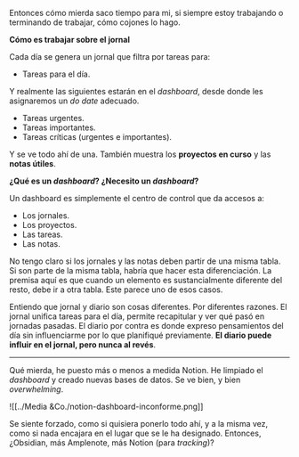 Entonces cómo mierda saco tiempo para mi, si siempre estoy trabajando o terminando de trabajar, cómo cojones lo hago.

**Cómo es trabajar sobre el jornal**

Cada día se genera un jornal que filtra por tareas para:

- Tareas para el día.

Y realmente las siguientes estarán en el _dashboard_, desde donde les asignaremos un _do date_ adecuado.

- Tareas urgentes.
- Tareas importantes.
- Tareas críticas (urgentes e importantes).

Y se ve todo ahí de una. También muestra los **proyectos en curso** y las **notas útiles**.

**¿Qué es un _dashboard_? ¿Necesito un _dashboard_?**

Un dashboard es simplemente el centro de control que da accesos a:

- Los jornales.
- Los proyectos.
- Las tareas.
- Las notas.

No tengo claro si los jornales y las notas deben partir de una misma tabla. Si son parte de la misma tabla, habría que hacer esta diferenciación. La premisa aquí es que cuando un elemento es sustancialmente diferente del resto, debe ir a otra tabla. Este parece uno de esos casos.

Entiendo que jornal y diario son cosas diferentes. Por diferentes razones. El jornal unifica tareas para el día, permite recapitular y ver qué pasó en jornadas pasadas. El diario por contra es donde expreso pensamientos del día sin influenciarme por lo que planifiqué previamente. **El diario puede influir en el jornal, pero nunca al revés**.

---

Qué mierda, he puesto más o menos a medida Notion. He limpiado el _dashboard_ y creado nuevas bases de datos. Se ve bien, y bien _overwhelming_.

![[../Media &Co./notion-dashboard-inconforme.png]]

Se siente forzado, como si quisiera ponerlo todo ahí, y a la misma vez, como si nada encajara en el lugar que se le ha designado. Entonces, ¿Obsidian, más Amplenote, más Notion (para _tracking_)?